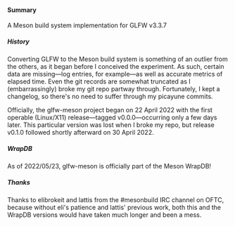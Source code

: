 #### Summary
A Meson build system implementation for GLFW v3.3.7

##### History
Converting GLFW to the Meson build system is something of an outlier from the others, as it began before I conceived the experiment. As such, certain data are missing—log entries, for example—as well as accurate metrics of elapsed time. Even the git records are somewhat truncated as I (embarrassingly) broke my git repo partway through. Fortunately, I kept a changelog, so there's no need to suffer through my picayune commits.

Officially, the glfw-meson project began on 22 April 2022 with the first operable (Linux/X11) release—tagged v0.0.0—occurring only a few days later. This particular version was lost when I broke my repo, but release v0.1.0 followed shortly afterward on 30 April 2022.

##### WrapDB
As of 2022/05/23, glfw-meson is officially part of the Meson WrapDB!

##### Thanks
Thanks to elibrokeit and lattis from the #mesonbuild IRC channel on OFTC, because without eli's patience and lattis' previous work, both this and the WrapDB versions would have taken much longer and been a mess.

